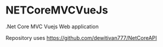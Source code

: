 # NETCoreMVCVueJs
.Net Core MVC Vuejs Web application

Repository uses https://github.com/dewitivan777/NetCoreAPI
